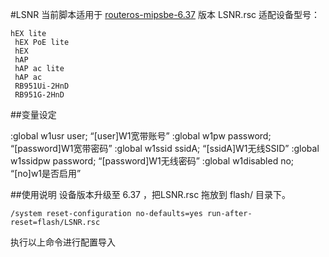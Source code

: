 #LSNR
当前脚本适用于 [routeros-mipsbe-6.37](http://download2.mikrotik.com/routeros/6.37/routeros-mipsbe-6.37.npk)  版本 
 LSNR.rsc 适配设备型号：
```
hEX lite
 hEX PoE lite
 hEX
 hAP
 hAP ac lite
 hAP ac
 RB951Ui-2HnD
 RB951G-2HnD
```

##变量设定 
  
:global w1usr user; “[user]W1宽带账号”
:global w1pw password; “[password]W1宽带密码”
:global w1ssid ssidA; “[ssidA]W1无线SSID”
:global w1ssidpw password; “[password]W1无线密码”
:global w1disabled no; “[no]w1是否启用” 


  
##使用说明
  设备版本升级至 6.37 ，把LSNR.rsc 拖放到 flash/ 目录下。
```
/system reset-configuration no-defaults=yes run-after-reset=flash/LSNR.rsc
```
  执行以上命令进行配置导入